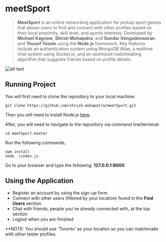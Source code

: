 # meetSport
> **MeetSport** is an online networking application for pickup sport games that allows users to find and connect with other profiles based on their local proximity, skill level, and sports interests. Developed by **Michael Kagnew**, **Shrish Mohapatra**, and **Sundar Vengadeswaran**, and **Yousef Yassin** using the **Node.js** framework. Key features include an authentication system using MongoDB Atlas, a realtime chat system using Socket.io, and an optimized matchmaking algorithm that suggests friends based on profile details.

![alt text](https://i.imgur.com/lzhScNS.png "Dashboard")

## Running Project
You will first need to clone the repository to your local machine:
```
git clone https://github.com/shrish-mohapatra/meetSport.git
```

Then you will need to install Node.js [here](https://nodejs.org/en/download/).

After, you will need to navigate to the repository via command line/terminal:
```
cd meetSport-master
```

Run the following commands,
```
npm install
node .\index.js
```

Go to your browser and type the following: **127.0.0.1:8000**

## Using the Application
* Register an account by using the sign-up form
* Connect with other users (filtered by your location) found in the **Find Users** section
* Chat with friends, people you've already connected with, at the top section
* Logout when you are finished

**NOTE: You should use 'Toronto' as your location so you can matchmake with other tester profiles.
